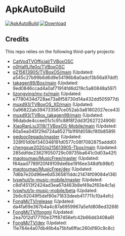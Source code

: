 # ApkAutoBuild

[![ApkAutoBuild](https://github.com/muxd93/ApkAutoBuild/actions/workflows/auto_build.yml/badge.svg)](https://github.com/muxd93/ApkAutoBuild/actions/workflows/auto_build.yml)
[![Download](https://img.shields.io/github/v/release/muxd93/ApkAutoBuild?color=green&logoColor=green&label=Download&logo=DocuSign)](https://github.com/muxd93/ApkAutoBuild/releases)

## Credits
This repo relies on the following third-party projects:
- [CatVodTVOfficial/TVBoxOSC](https://github.com/CatVodTVOfficial/TVBoxOSC)
- [o0HalfLife0o/TVBoxOSC](https://github.com/o0HalfLife0o/TVBoxOSC/releases)
- [q215613905/TVBoxOS/main](https://github.com/q215613905/TVBoxOS) (Updated: a545c27b99b6d6d9e54196b8a0adcf3b56a97ddf)
- [takagen99/Box/main](https://github.com/takagen99/Box) (Updated: 9ed0846ccad4a0af71914fd6d219c5a80848a597)
- [lizongying/my-tv/main](https://github.com/lizongying/my-tv) (Updated: e7780434d728ae73a8f58730d14a432dd505977d)
- [muxd93/TVBoxOS_XD/main](https://github.com/muxd93/TVBoxOS_XD) (Updated: 0a96822ab394733567ce052ab3a81802027ece43)
- [muxd93/TVBox_takagen99/main](https://github.com/muxd93/TVBox_takagen99) (Updated: 96dabde4ccee01c1c91c88f8f2dd3f2627224906)
- [XiaoRanLiu3119/TVBoxOS-Mobile/main](https://github.com/XiaoRanLiu3119/TVBoxOS-Mobile) (Updated: 60a5ea045f29d724a85271b1f6fd058cf80b8589)
- [gedoor/legado/master](https://github.com/gedoor/legado) (Updated: 328f01d0bf340348191d0577c08f7082875addd0)
- [chengxue2020/q215613905-Tbox/main](https://github.com/chengxue2020/q215613905-Tbox) (Updated: 285ddfde23621f050729c09735ba641c0d03a42f)
- [maotoumao/MusicFree/master](https://github.com/maotoumao/MusicFree) (Updated: f64aad7789f20f49109de6be1916ee348dfb98bf)
- [maotoumao/MusicFree/dev](https://github.com/maotoumao/MusicFree) (Updated: 7d6b7e20d96ee6d5365811ddc21474f09084e136)
- [lyswhut/lx-music-mobile/master](https://github.com/lyswhut/lx-music-mobile) (Updated: c8d14513f2424ad3ea67d463b8ef49a2f83e4c1a)
- [lyswhut/lx-music-mobile/beta](https://github.com/lyswhut/lx-music-mobile) (Updated: 2b6c62049f5def90e71833deeb417711c10a4efc)
- [FongMi/TV/release](https://github.com/FongMi/TV) (Updated: da4fa69e367b4a4c87a6959967a5efd808ed3268)
- [FongMi/TV/fongmi](https://github.com/FongMi/TV) (Updated: 2ea7012d177110e37ff87456efc42b66dd3408a9)
- [FongMi/TV/dev](https://github.com/FongMi/TV) (Updated: 11e784e4a07db46b4a75bfa6ffac260d160c9c8c)
